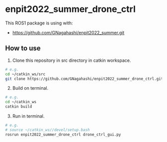 # enpit2022_summer_drone_ctrl

This ROS1 package is using with: 
- https://github.com/GNagahashi/enpit2022_summer.git

## How to use

1. Clone this repository in src directory in catkin workspace.
```sh
# e.g.
cd ~/catkin_ws/src
git clone https://github.com/GNagahashi/enpit2022_summer_drone_ctrl.git
```

2. Build on terminal.
```sh
# e.g.
cd ~/catkin_ws
catkin build
```

3. Run in terminal.
```sh
# e.g.
# source ~/catkin_ws//devel/setup.bash
rosrun enpit2022_summer_drone_ctrl drone_ctrl_gui.py
```
